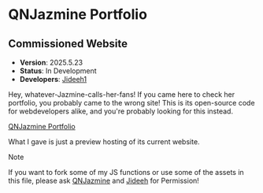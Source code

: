 # QNJazmine Portfolio
## Commissioned Website
* **Version**: 2025.5.23
* **Status**: In Development
* **Developers**: [Jideeh1](https://github.com/Jideeh1)

Hey, whatever-Jazmine-calls-her-fans! If you came here to check her portfolio, you probably came to the wrong site! This is its open-source code for webdevelopers alike, and you're probably looking for this instead.

[QNJazmine Portfolio](https://qnjazmineportfolio.netlify.app/)

What I gave is just a preview hosting of its current website.

> [!NOTE]
> If you want to fork some of my JS functions or use some of the assets in this file, please ask [QNJazmine](https://x.com/QNJazmine) and [Jideeh](https://x.com/jideeh1) for Permission!
